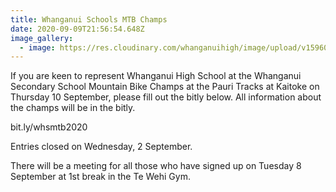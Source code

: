 ```yaml
---
title: Whanganui Schools MTB Champs
date: 2020-09-09T21:56:54.648Z
image_gallery:
  - image: https://res.cloudinary.com/whanganuihigh/image/upload/v1596059982/Events/MTB-Champs-2020-PNG.png
---
```

If you are keen to represent Whanganui High School at the Whanganui Secondary School Mountain Bike Champs at the Pauri Tracks at Kaitoke on Thursday 10 September, please fill out the bitly below. All information about the champs will be in the bitly.

bit.ly/whsmtb2020

Entries closed on Wednesday, 2 September.  

There will be a meeting for all those who have signed up on Tuesday 8 September at 1st break in the Te Wehi Gym.